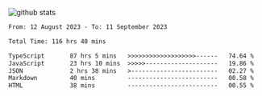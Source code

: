 
![github stats](https://github-readme-stats.vercel.app/api?username=realmahd1&show_icons=true&theme=codeSTACKr&hide_rank=true&count_private=true)

<!--START_SECTION:waka-->

```txt
From: 12 August 2023 - To: 11 September 2023

Total Time: 116 hrs 40 mins

TypeScript       87 hrs 5 mins   >>>>>>>>>>>>>>>>>>>------   74.64 %
JavaScript       23 hrs 10 mins  >>>>>--------------------   19.86 %
JSON             2 hrs 38 mins   >------------------------   02.27 %
Markdown         40 mins         -------------------------   00.58 %
HTML             38 mins         -------------------------   00.55 %
```

<!--END_SECTION:waka-->
